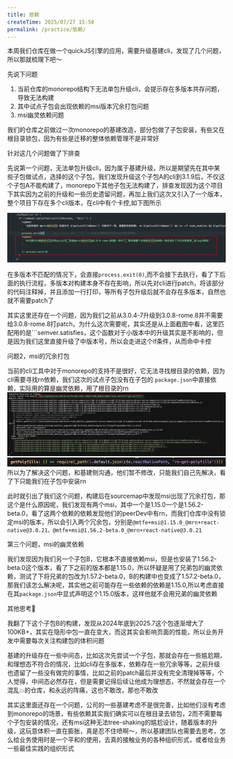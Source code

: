 ```yaml
---
title: 依赖
createTime: 2025/07/27 15:50
permalink: /practice/依赖/
---
```


本周我们仓库在做一个quickJS引擎的应用，需要升级基建cli，发现了几个问题，所以那就梳理下吧～

先说下问题
1. 当前仓库的monorepo结构下无法单包升级cli，会提示存在多版本共存问题，导致无法构建
2. 其中试点子包会出现依赖的msi版本冗余打包问题
3. msi幽灵依赖问题

我们的仓库之前做过一次monorepo的基建改造，部分包做了子包安装，有些又在根目录锁包，因为有些是迁移的整体依赖管理不是非常好

针对这几个问题做了下排查

先说第一个问题，无法单包升级cli，因为属于基建升级，所以是期望先在其中某些子包做试点，选择的这个子包，我们发现升级这个子包A的cli到3.1.9后，不仅这个子包A不能构建了，monorepo下其他子包无法构建了，排查发现因为这个项目下其实因为之前的升级和一些历史遗留问题，再加上我们这次又引入了一个版本，整个项目下存在多个cli版本，在cli中有个卡控,如下图所示

![alt text](./img/cli卡控截图.png)

在多版本不匹配的情况下，会直接```process.exit(0)```,而不会接下去执行，看了下后面的执行流程，多版本对构建本身不存在影响，所以先对cli进行patch，将该部分的代码注释掉，并且添加一行打印，等所有子包升级后就不会存在多版本，自然也就不需要patch了

其实这里还存在一个问题，因为我们之前从3.0.4-7升级到3.0.8-rome.8并不需要给3.0.8-rome.8打patch，为什么这次需要呢，其实还是从上面截图中看，这里匹配用的是```semver.satisfies，这个函数对于小版本中的升级其实是不影响的，但是因为我们这里直接升级了中版本号，所以会走进这个if条件，从而命中卡控

问题2，msi的冗余打包

当前的cli工具中对于monorepo的支持不是很好，它无法寻找根目录的依赖，因为cli需要寻找rn依赖，我们这次的试点子包没有在子包的 ```package.json```中直接依赖，实际用的算是幽灵依赖，用了根目录的rn
![alt text](./img/寻找rn报错.png)
![alt text](./img/寻找rn地址的代码行.png)
所以为了解决这个问题，和基建侧沟通，他们暂不修改，只能我们自己先解决，看了下只能我们在子包中安装rn

此时就引出了我们这个问题，构建后在sourcemap中发现msi出现了冗余打包，那这个是什么原因呢，我们发现有两个msi，其中一个是1.15.0一个是1.56.2-beta.0，看了这两个依赖的依赖发现他们的peerDev中有rn，而我们仓库中没有锁定msi的版本，所以会引入两个冗余包，分别是```@mtfe+msi@1.15.0_@mrn+react-native@3.0.21，@mtfe+msi@1.56.2-beta.0_@mrn+react-native@3.0.21```

第三个问题，msi的幽灵依赖

我们发现因为我们另一个子包B，它根本不直接依赖msi，但是也安装了1.56.2-beta.0这个版本，看了下之前的版本都是1.15.0，所以怀疑是用了兄弟包的幽灵依赖，测试了下将兄弟的包改为1.57.2-beta.0，B的构建中也变成了1.57.2-beta.0，那我们该怎么解决呢，其实他之前可能存在一些依赖的依赖是1.15.0,所以考虑直接在其```package.json```中显式声明这个1.15.0版本，这样他就不会用兄弟的幽灵依赖


其他思考🤔

我翻了下这个子包B的构建，发现从2024年底到2025.7这个包逐渐增大了100KB+，其实在隐形中包一直在变大，而这其实会影响页面的性能，所以业务开发中需要每次关注构建包的体积问题

基建的升级存在一些中间态，比如这次先尝试一个子包，那就会存在一些尴尬期，和理想态不符合的情况，比如cli存在多版本，依赖存在一些冗余等等，之前升级也遗留了一些没有做完的事情，比如之前的patch最后并没有完全清理掉等等，个人觉得，中间态必然存在，但是需要记得后续让他成为理想态，不然就会存在一个混乱💥的仓库，和永远的阵痛，这也不敢改，那也不敢改

其实这里面还存在一个问题，公司的一些基建考虑不是很完善，比如他们没有考虑到monorepo的场景，有些依赖其实我们确实可以在根目录去锁包，2而不需要每个子包安装的情况，还有msi这种无法tree-shaking的尴尬设计，随着版本的升级，这玩意体积一直在膨胀，真是忍不住喷啊～，所以基建团队也需要去思考，怎么给业务使用时是一个平和的使用，去真的接触业务的各种组织形式，或者给业务一些最佳实践的组织形式